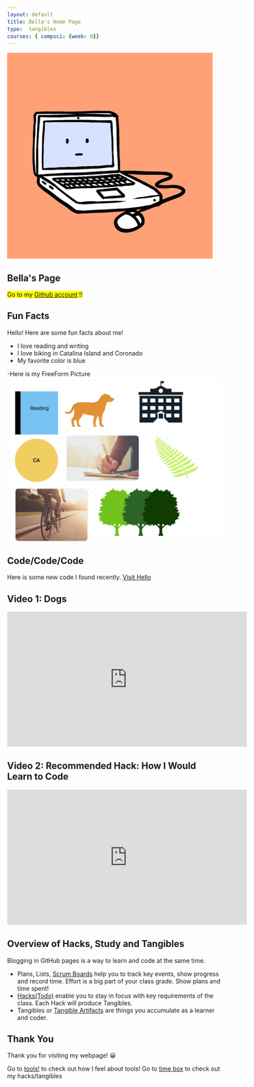 ```yaml
---
layout: default
title: Bella's Home Page
type:  tangibles
courses: { compsci: {week: 0}}
---
```

![Alt text](images/giphy%20(1).gif)



## Bella's Page


<span style="background-color: #FFFF00">Go to my [Github account](https://github.com/iKAN2025) !!
</span>

## Fun Facts
Hello! Here are some fun facts about me!


- I love reading and writing
- I love biking in Catalina Island and Coronado
- My favorite color is blue


-Here is my FreeForm Picture
![Alt text](images/Freeform%20Board.png)


## Code/Code/Code


Here is some new code I found recently. [Visit Hello](hello.py)




## Video 1: Dogs


<iframe width="560" height="315" src="https://www.youtube.com/embed/F48_PVjQp4M" title="YouTube video player" frameborder="0" allow="accelerometer; autoplay; clipboard-write; encrypted-media; gyroscope; picture-in-picture; web-share" allowfullscreen></iframe>


## Video 2: Recommended Hack: How I Would Learn to Code
<iframe width="560" height="315" src="https://www.youtube.com/embed/k9WqpQp8VSU" title="YouTube video player" frameborder="0" allow="accelerometer; autoplay; clipboard-write; encrypted-media; gyroscope; picture-in-picture; web-share" allowfullscreen></iframe>


## Overview of Hacks, Study and Tangibles
Blogging in GitHub pages is a way to learn and code at the same time.


- Plans, Lists, [Scrum Boards](https://clickup.com/blog/scrum-board/) help you to track key events, show progress and record time. Effort is a big part of your class grade. Show plans and time spent!
- [Hacks(Todo)](https://levelup.gitconnected.com/six-ultimate-daily-hacks-for-every-programmer-60f5f10feae) enable you to stay in focus with key requirements of the class. Each Hack will produce Tangibles.
- Tangibles or [Tangible Artifacts](https://en.wikipedia.org/wiki/Artifact_(software_development)) are things you accumulate as a learner and coder.






## Thank You


Thank you for visiting my webpage! 😀


Go to [tools!](http://0.0.0.0:4200/student//2023/08/28/tools.html) to check out how I feel about tools!
Go to [time box](http://0.0.0.0:4200/student/compsci) to check out my hacks/tangibles